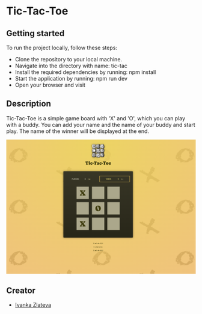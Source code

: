 # Tic-Tac-Toe

## Getting started

To run the project locally, follow these steps:

- Clone the repository to your local machine.
- Navigate into the directory with name: tic-tac
- Install the required dependencies by running: npm install
- Start the application by running: npm run dev
- Open your browser and visit

## Description

Tic-Tac-Toe is a simple game board with 'X' and 'O', which you can play with a buddy. You can add your name and the name of your buddy and start play. The name of the winner will be displayed at the end.

![Game](./src/assets/tic-tac-toe.png)

## Creator 

- [Ivanka Zlateva](https://gitlab.com/ipz06)
